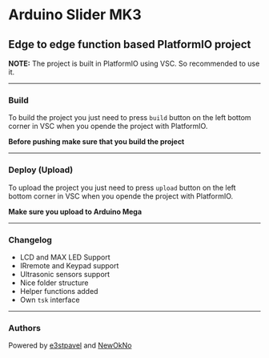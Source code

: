 # Arduino Slider MK3
## Edge to edge function based PlatformIO project

**NOTE:** The project is built in PlatformIO using VSC. So recommended to use it.

---

### Build
To build the project you just need to press `build` button on the left bottom corner in VSC when you opende the project with PlatformIO. 

**Before pushing make sure that you build the project**

---

### Deploy (Upload)
To upload the project you just need to press `upload` button on the left bottom corner in VSC when you opende the project with PlatformIO.

**Make sure you upload to Arduino Mega**

---

### Changelog
* LCD and MAX LED Support
* IRremote and Keypad support
* Ultrasonic sensors support
* Nice folder structure
* Helper functions added
* Own `tsk` interface

---

### Authors
Powered by [e3stpavel](https://github.com/e3stpavel) and [NewOkNo](https://github.com/NewOkNo)